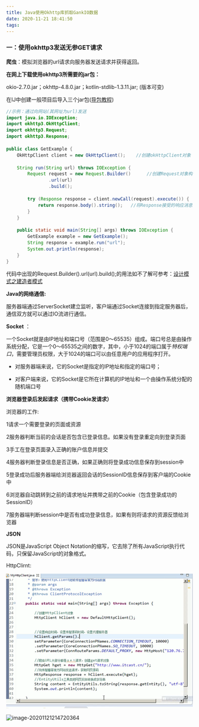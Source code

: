```yaml
---
title: Java使用Okhttp库抓取GankIO数据
date: 2020-11-21 18:41:50
tags:
---
```


### 一：使用okhttp3发送无参GET请求

**爬虫**：模拟浏览器的url请求向服务器发送请求并获得返回。

**在网上下载使用okhttp3所需要的jar包：**

okio-2.7.0.jar；okhttp-4.8.0.jar；kotlin-stdlib-1.3.11.jar;    (版本可变)

在IJ中创建一般项目后导入三个jar包([导包教程](https://jingyan.baidu.com/article/b0b63dbfe25df24a483070a1.html))

<!--more-->

```java
//示例：通过向网站(其网址为url)发送
import java.io.IOException;
import okhttp3.OkHttpClient;
import okhttp3.Request;
import okhttp3.Response;

public class GetExample {
    OkHttpClient client = new OkHttpClient();    //创建okHttpClient对象

    String run(String url) throws IOException {
        Request request = new Request.Builder()      //创建Request对象构建请求消息     
                .url(url)
                .build();

        try (Response response = client.newCall(request).execute()) {  //通过client的newCall().ececute()传入请                                                                       //求消息并通过Response对象接受返回的响应消息
            return response.body().string();   //将Response接受的响应消息体通过字符串形式返回
        }
    }

    public static void main(String[] args) throws IOException {
        GetExample example = new GetExample();
        String response = example.run("url");
        System.out.println(response);
    }
}
```

代码中出现的Request.Builder().url(url).build();的用法如不了解可参考：[设计模式之建造者模式](https://blog.csdn.net/bingjianit/article/details/53607856)



**Java的网络通信:**

服务器端通过ServerSocket建立监听，客户端通过Socket连接到指定服务器后，通信双方就可以通过IO流进行通信。



**Socket** ：

一个Socket就是由IP地址和端口号（范围是0～65535）组成。端口号总是由操作系统分配，它是一个0～65535之间的数字，其中，小于1024的端口属于*特权端口*，需要管理员权限，大于1024的端口可以由任意用户的应用程序打开。

- 对服务器端来说，它的Socket是指定的IP地址和指定的端口号；

- 对客户端来说，它的Socket是它所在计算机的IP地址和一个由操作系统分配的随机端口号

  

**浏览器登录后发起请求（携带Cookie发请求）**

浏览器的工作:

1请求一个需要登录的页面或资源  

2服务器判断当前的会话是否包含已登录信息。如果没有登录重定向到登录页面  

3手工在登录页面录入正确的账户信息并提交 

4服务器判断登录信息是否正确，如果正确则将登录成功信息保存到session中  

5登录成功后服务器端给浏览器返回会话的SessionID信息保存到客户端的Cookie中  

6浏览器自动跳转到之前的请求地址并携带之前的Cookie（包含登录成功的SessionID）  

7服务器端判断session中是否有成功登录信息，如果有则将请求的资源反馈给浏览器



**JSON**

JSON是JavaScript Object Notation的缩写，它去除了所有JavaScript执行代码，只保留JavaScript的对象格式。





HttpClirnt:

![image-20201121214720364](Java使用Okhttp库抓取GankIO数据/image-20201121214720364.png)

![image-20201121214720364](image-20201121214720364.png)
